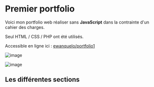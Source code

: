 # Premier portfolio

Voici mon portfolio web réaliser sans **JavaScript** dans la contrainte d'un cahier des charges.

Seul HTML / CSS / PHP ont été utilisés.

Accessible en ligne ici : [ewanquelo/portfolio1](http://ewan-quelo-portfolio.rf.gd/)

![image](https://github.com/EwanQuelo/portfolio1/assets/156847481/e27df51f-52b4-430d-9a9a-a18298d68957)


![image](https://github.com/user-attachments/assets/5aae1e81-e1ca-4b16-ada3-2326e25a7372)


## Les différentes sections
